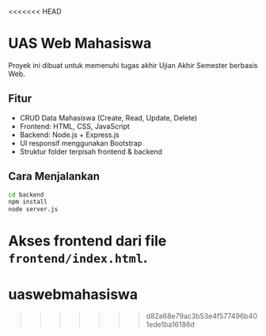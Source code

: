 <<<<<<< HEAD
# UAS Web Mahasiswa

Proyek ini dibuat untuk memenuhi tugas akhir Ujian Akhir Semester berbasis Web.

## Fitur
- CRUD Data Mahasiswa (Create, Read, Update, Delete)
- Frontend: HTML, CSS, JavaScript
- Backend: Node.js + Express.js
- UI responsif menggunakan Bootstrap
- Struktur folder terpisah frontend & backend

## Cara Menjalankan
```bash
cd backend
npm install
node server.js
```

Akses frontend dari file `frontend/index.html`.
=======
# uaswebmahasiswa
>>>>>>> d82a68e79ac3b53e4f577496b401ede1ba16186d
